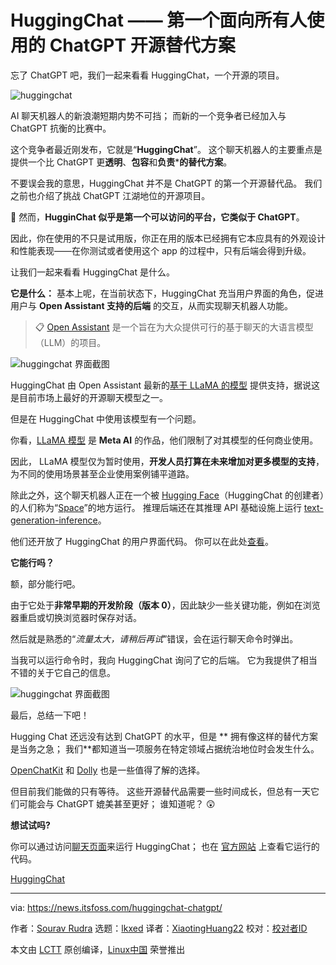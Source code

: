 [#]: subject: "HuggingChat is the First Open Source ChatGPT Alternative That Anyone Can Use"
[#]: via: "https://news.itsfoss.com/huggingchat-chatgpt/"
[#]: author: "Sourav Rudra https://news.itsfoss.com/author/sourav/"
[#]: collector: "lkxed"
[#]: translator: "XiaotingHuang22"
[#]: reviewer: " "
[#]: publisher: " "
[#]: url: " "

HuggingChat —— 第一个面向所有人使用的 ChatGPT 开源替代方案
======

忘了 ChatGPT 吧，我们一起来看看 HuggingChat，一个开源的项目。

![huggingchat][1]

AI 聊天机器人的新浪潮短期内势不可挡； 而新的一个竞争者已经加入与 ChatGPT 抗衡的比赛中。

这个竞争者最近刚发布，它就是“**HuggingChat**”。 这个聊天机器人的主要重点是提供一个比 ChatGPT 更**透明**、**包容**和**负责*****的替代方案**。

不要误会我的意思，HuggingChat 并不是 ChatGPT 的第一个开源替代品。 我们之前也介绍了挑战 ChatGPT 江湖地位的开源项目。

🌟 然而，**HugginChat 似乎是第一个可以访问的平台，它类似于 ChatGPT**。

因此，你在使用的不只是试用版，你正在用的版本已经拥有它本应具有的外观设计和性能表现——在你测试或者使用这个 app 的过程中，只有后端会得到升级。

让我们一起来看看 HuggingChat 是什么。

**它是什么：** 基本上呢，在当前状态下，HuggingChat 充当用户界面的角色，促进用户与 **Open Assistant 支持的后端** 的交互，从而实现聊天机器人功能。

> 📋 [Open Assistant][2] 是一个旨在为大众提供可行的基于聊天的大语言模型（LLM）的项目。

![huggingchat 界面截图][3]

HuggingChat 由 Open Assistant 最新的[基于 LLaMA 的模型][4] 提供支持，据说这是目前市场上最好的开源聊天模型之一。

但是在 HuggingChat 中使用该模型有一个问题。

你看，[LLaMA 模型][5] 是 **Meta AI** 的作品，他们限制了对其模型的任何商业使用。

因此， LLaMA 模型仅为暂时使用，**开发人员打算在未来增加对更多模型的支持**，为不同的使用场景甚至企业使用案例铺平道路。

除此之外，这个聊天机器人正在一个被 [Hugging Face][6]（HuggingChat 的创建者）的人们称为“[Space][7]”的地方运行。 推理后端还在其推理 API 基础设施上运行 [text-generation-inference][8]。

他们还开放了 HuggingChat 的用户界面代码。 你可以在此处[查看][9]。

**它能行吗？**

额，部分能行吧。

由于它处于**非常早期的开发阶段（版本 0）**，因此缺少一些关键功能，例如在浏览器重启或切换浏览器时保存对话。

然后就是熟悉的“_流量太大，请稍后再试_”错误，会在运行聊天命令时弹出。

当我可以运行命令时，我向 HuggingChat 询问了它的后端。 它为我提供了相当不错的关于它自己的信息。

![huggingchat 界面截图][10]

最后，总结一下吧！

Hugging Chat 还远没有达到 ChatGPT 的水平，但是 ** 拥有像这样的替代方案是当务之急； 我们**都知道当一项服务在特定领域占据统治地位时会发生什么。

[OpenChatKit][11] 和 [Dolly][12] 也是一些值得了解的选择。

但目前我们能做的只有等待。 这些开源替代品需要一些时间成长，但总有一天它们可能会与 ChatGPT 媲美甚至更好； 谁知道呢？ 😲

**想试试吗?**

你可以通过访问[聊天页面][13]来运行 HuggingChat； 也在 [官方网站][14] 上查看它运行的代码。

[HuggingChat][15]

--------------------------------------------------------------------------------

via: https://news.itsfoss.com/huggingchat-chatgpt/

作者：[Sourav Rudra][a]
选题：[lkxed][b]
译者：[XiaotingHuang22](https://github.com/XiaotingHuang22)
校对：[校对者ID](https://github.com/校对者ID)

本文由 [LCTT](https://github.com/LCTT/TranslateProject) 原创编译，[Linux中国](https://linux.cn/) 荣誉推出

[a]: https://news.itsfoss.com/author/sourav/
[b]: https://github.com/lkxed/
[1]: https://news.itsfoss.com/content/images/size/w1304/2023/04/huggingchat-opensource-chatgpt-alt.jpg
[2]: https://open-assistant.io/?ref=news.itsfoss.com
[3]: https://news.itsfoss.com/content/images/2023/04/HuggingChat.jpg
[4]: https://huggingface.co/OpenAssistant/oasst-sft-6-llama-30b-xor?ref=news.itsfoss.com
[5]: https://ai.facebook.com/blog/large-language-model-llama-meta-ai/?ref=news.itsfoss.com
[6]: https://huggingface.co/?ref=news.itsfoss.com
[7]: https://huggingface.co/docs/hub/spaces-overview?ref=news.itsfoss.com
[8]: https://github.com/huggingface/text-generation-inference?ref=news.itsfoss.com
[9]: https://huggingface.co/spaces/huggingchat/chat-ui/tree/main?ref=news.itsfoss.com
[10]: https://news.itsfoss.com/content/images/2023/04/HuggingChat_2.png
[11]: https://news.itsfoss.com/open-source-chatgpt/
[12]: https://news.itsfoss.com/open-source-model-dolly/
[13]: https://huggingface.co/chat/?ref=news.itsfoss.com
[14]: https://huggingface.co/spaces?ref=news.itsfoss.com
[15]: https://huggingface.co/chat?ref=news.itsfoss.com
